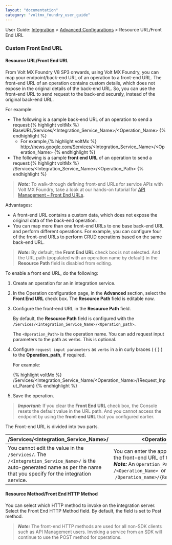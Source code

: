 ```yaml
---
layout: "documentation"
category: "voltmx_foundry_user_guide"
---
```

                               

User Guide: [Integration](Services.html#integration) \> [Advanced Configurations](Advanced_Configurations.html) > Resource URL/Front End URL

### Custom Front End URL

#### Resource URL/Front End URL

From Volt MX Foundry V8 SP3 onwards, using Volt MX Foundry, you can map your endpoint/back-end URL of an operation to a front-end URL. The front-end URL of an operation contains custom details, which does not expose in the original details of the back-end URL. So, you can use the front-end URL to send request to the back-end securely, instead of the original back-end URL.

For example:

*   The following is a sample back-end URL of an operation to send a request:{% highlight voltMx %} BaseURL/Services/<Integration_Service_Name>/<Operation_Name>
    {% endhighlight %}
    *   For example,{% highlight voltMx %} http://news.google.com/Services/<Integration_Service_Name>/<Operation_Name>
        {% endhighlight %}
*   The following is a sample **front end URL** of an operation to send a request:{% highlight voltMx %} /Services/<Integration_Service_Name>/<Operation_Path>
    {% endhighlight %}

> **_Note:_** To walk-through defining front-end URLs for service APIs with Volt MX Foundry, take a look at our hands-on tutorial for [API Management – Front End URLs](https://youtu.be/SyU1Z5TV9rU).

Advantages:

*   A front-end URL contains a custom data, which does not expose the original data of the back-end operation.
*   You can map more than one front-end URLs to one base back-end URL and perform different operations. For example, you can configure four of the front-end URLs to perform CRUD operations based on the same back-end URL.

> **_Note:_** By default, the **Front End URL** check box is not selected. And the URL path (populated with an operation name by default) in the **Resource Path** field is disabled from editing.

To enable a front end URL, do the following:

1.  Create an operation for an in integration service.
2.  In the Operation configuration page, in the **Advanced** section, select the **Front End URL** check box. The **Resource Path** field is editable now.
3.  Configure the front-end URL in the **Resource Path** field.
    
    By default, the **Resource Path** field is configured with the `/Services/<Integration_Service_Name>/<Operation_path>`.
    
    The `<Operation_Path>` is the operation name. You can add request input parameters to the path as verbs. This is optional.
    
4.  Configure `request input parameters` as `verbs` in a in curly braces ( { } ) to the **Operation\_path**, if required.
    
    For example:
    
    {% highlight voltMx %} /Services/<Integration_Service_Name/<Operation_Name>/{Request_Input_Param}
    {% endhighlight %}
5.  Save the operation.

> **_Important:_** If you clear the **Front End URL** check box, the Console resets the default value in the URL path. And you cannot access the endpoint by using the **front-end URL** that you configured earlier.

The Front-end URL is divided into two parts.

  
| /Services/<Integration\_Service\_Name>/ | <Operation\_Path> |
| --- | --- |
| You cannot edit the value in the `/Services/`. The `/<Integration_Service_Name>/` is the auto-generated name as per the name that you specify for the integration service. | You can enter the appropriate name for the front-end URL of the operation. > **_Note:_** An `Operation_Path` can be `/<Operation_Name>`  or  `/Operation_name>/{Request_Input_param}` |

#### Resource Method/Front End HTTP Method

You can select which HTTP method to invoke on the integration server. Select the Front End HTTP Method field. By default, the field is set to Post method.

> **_Note:_** The front-end HTTP methods are used for all non-SDK clients such as API Management users. Invoking a service from an SDK will continue to use the POST method for operations.
